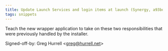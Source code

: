 ```yaml
---
title: Update Launch Services and login items at launch (Synergy, a93bd55)
tags: snippets
---
```


Teach the new wrapper application to take on these two responsibilities that were previously handled by the installer.

Signed-off-by: Greg Hurrell &lt;greg@hurrell.net&gt;
